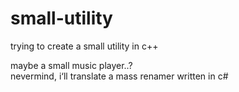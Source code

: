 # small-utility
trying to create a small utility in c++


maybe a small music player..? <br>
nevermind, i‘ll translate a mass renamer written in c#
